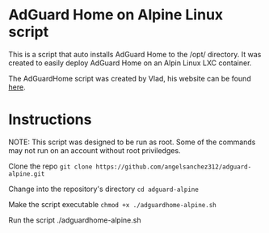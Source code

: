 # AdGuard Home on Alpine Linux script
This is a script that auto installs AdGuard Home to the /opt/ directory. It was created to easily deploy AdGuard Home on an Alpin Linux LXC container.

The AdGuardHome script was created by Vlad, his website can be found [here]([url](https://vladislav.xyz/posts/adguard-on-alpine-linux/)).

# Instructions

NOTE: This script was designed to be run as root. Some of the commands may not run on an account without root priviledges.

Clone the repo
`git clone https://github.com/angelsanchez312/adguard-alpine.git`

Change into the repository's directory
`cd adguard-alpine`

Make the script executable
`chmod +x ./adguardhome-alpine.sh`

Run the script
./adguardhome-alpine.sh
